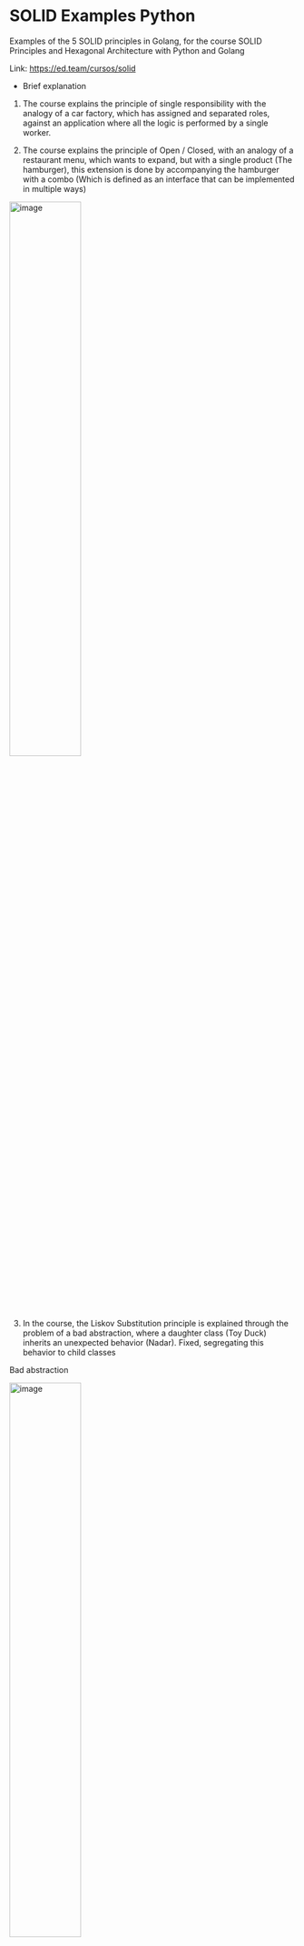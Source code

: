 # SOLID Examples Python

Examples of the 5 SOLID principles in Golang, for the course SOLID Principles and Hexagonal Architecture with Python and Golang

Link: https://ed.team/cursos/solid

* Brief explanation

1. The course explains the principle of single responsibility with the analogy of a car factory, which has assigned and separated roles, against an application where all the logic is performed by a single worker.

2. The course explains the principle of Open / Closed, with an analogy of a restaurant menu, which wants to expand, but with a single product (The hamburger), this extension is done by accompanying the hamburger with a combo (Which is defined as an interface that can be implemented in multiple ways)


<img src="https://github.com/julianVelandia/SOLIDExamplesGo/assets/52173621/bde5925b-2093-413a-9ce4-0ef481a15db8" alt="image" width="50%">


3. In the course, the Liskov Substitution principle is explained through the problem of a bad abstraction, where a daughter class (Toy Duck) inherits an unexpected behavior (Nadar). Fixed, segregating this behavior to child classes

Bad abstraction


<img src="https://github.com/julianVelandia/SOLIDExamplesGo/assets/52173621/5921a398-df12-4d66-a705-614d008c13f2" alt="image" width="50%">


Improved abstraction


<img src="https://github.com/julianVelandia/SOLIDExamplesGo/assets/52173621/bbd87d34-ba15-418d-84ec-cca4ca50ba9d" alt="image" width="50%">


4. The interface segregation principle is explained with the example of the previous principle, where intermediate interfaces are used, in order to reduce cohesion and improve code modularity.


<img src="https://github.com/julianVelandia/SOLIDExamplesGo/assets/52173621/b3d4830d-bfd2-47f7-9d5f-343af5bad636" alt="image" width="50%">


5. The principle of Dependency Inversion is explained with the example of the previous principles, showing the injection of dependencies (Abstractions are expected and concretions are injected)


<img src="https://github.com/julianVelandia/SOLIDExamplesGo/assets/52173621/b1d913eb-3eda-4f09-b217-b7a2da477d52" alt="image" width="50%">

